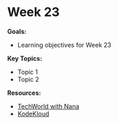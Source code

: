 # Week 23

**Goals:**
- Learning objectives for Week 23

**Key Topics:**
- Topic 1
- Topic 2

**Resources:**
- [TechWorld with Nana](https://www.youtube.com/c/TechWorldwithNana)
- [KodeKloud](https://kodekloud.com/)
